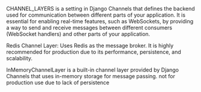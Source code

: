 CHANNEL_LAYERS is a setting in Django Channels that defines the backend used for communication between different parts of your application. It is essential for enabling real-time features, such as WebSockets, by providing a way to send and receive messages between different consumers (WebSocket handlers) and other parts of your application.

Redis Channel Layer: Uses Redis as the message broker. It is highly recommended for production due to its performance, persistence, and scalability.

 InMemoryChannelLayer is a built-in channel layer provided by Django Channels that uses in-memory storage for message passing.
 not for production use due to lack of persistence